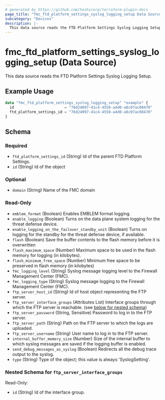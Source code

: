 ```yaml
---
# generated by https://github.com/hashicorp/terraform-plugin-docs
page_title: "fmc_ftd_platform_settings_syslog_logging_setup Data Source - terraform-provider-fmc"
subcategory: "Devices"
description: |-
  This data source reads the FTD Platform Settings Syslog Logging Setup.
---
```


# fmc_ftd_platform_settings_syslog_logging_setup (Data Source)

This data source reads the FTD Platform Settings Syslog Logging Setup.

## Example Usage

```terraform
data "fmc_ftd_platform_settings_syslog_logging_setup" "example" {
  id                       = "76d24097-41c4-4558-a4d0-a8c07ac08470"
  ftd_platform_settings_id = "76d24097-41c4-4558-a4d0-a8c07ac08470"
}
```

<!-- schema generated by tfplugindocs -->
## Schema

### Required

- `ftd_platform_settings_id` (String) Id of the parent FTD Platform Settings.
- `id` (String) Id of the object

### Optional

- `domain` (String) Name of the FMC domain

### Read-Only

- `emblem_format` (Boolean) Enables EMBLEM format logging.
- `enable_logging` (Boolean) Turns on the data plane system logging for the threat defense device.
- `enable_logging_on_the_failover_standby_unit` (Boolean) Turns on logging for the standby for the threat defense device, if available.
- `flash` (Boolean) Save the buffer contents to the flash memory before it is overwritten
- `flash_maximum_space` (Number) Maximum space to be used in the flash memory for logging (in kilobytes).
- `flash_minimum_free_space` (Number) Minimum free space to be preserved in flash memory (in kilobytes)
- `fmc_logging_level` (String) Syslog message logging level to the Firewall Management Center (FMC).
- `fmc_logging_type` (String) Syslog message logging to the Firewall Management Center (FMC).
- `ftp_server_host_id` (String) Id of host object representing the FTP server.
- `ftp_server_interface_groups` (Attributes List) Interface groups through which the FTP server is reachable. (see [below for nested schema](#nestedatt--ftp_server_interface_groups))
- `ftp_server_password` (String, Sensitive) Password to log in to the FTP server.
- `ftp_server_path` (String) Path on the FTP server to which the logs are uploaded.
- `ftp_server_username` (String) User name to log in to the FTP server.
- `internal_buffer_memory_size` (Number) Size of the internal buffer to which syslog messages are saved if the logging buffer is enabled.
- `send_debug_messages_as_syslog` (Boolean) Redirects all the debug trace output to the syslog.
- `type` (String) Type of the object; this value is always 'SyslogSetting'.

<a id="nestedatt--ftp_server_interface_groups"></a>
### Nested Schema for `ftp_server_interface_groups`

Read-Only:

- `id` (String) Id of the interface group.
